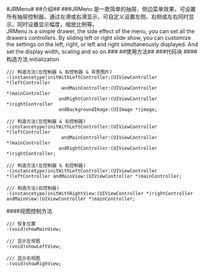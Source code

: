 
#JRMenu#
##介绍##
###JRMenu 是一款简单的抽屉、侧边菜单效果，可设置所有抽屉控制器。通过左滑或右滑显示，可自定义设置左侧、右侧或左右同时显示。同时设置显示幅度，缩放比例等。<br/>JRMenu is a simple drawer, the side effect of the menu, you can set all the drawers controllers. By sliding left or right slide show, you can customize the settings on the left, right, or left and right simultaneously displayed. And set the display width, scaling and so on.###
##使用方法##
###代码块
####构造方法 initialization	
```objc
/// 构造方法(左控制器 & 右控制器 & 背景图片)
-(instancetype)initWithLeftController:(UIViewController *)leftController
					andMainController:(UIViewController *)mainController
				   andRightController:(UIViewController *)rightController
				   andBackgroundImage:(UIImage *)image;

/// 构造方法(左控制器 & 右控制器)
-(instancetype)initWithLeftController:(UIViewController *)leftController
					andMainController:(UIViewController *)mainController
				   andRightController:(UIViewController *)rightController;

/// 构造方法(左控制器 & 右控制器)
-(instancetype)initWithLeftController:(UIViewController *)leftController andMainView:(UIViewController *)mainController;

/// 构造方法(右控制器)
-(instancetype)initWithRightView:(UIViewController *)rightController andMainView:(UIViewController *)mainController;

```
####视图控制方法 
```objc
/// 恢复位置
-(void)showMainView;

/// 显示左视图
-(void)showLeftView;

/// 显示右视图
-(void)showRighView;
```
